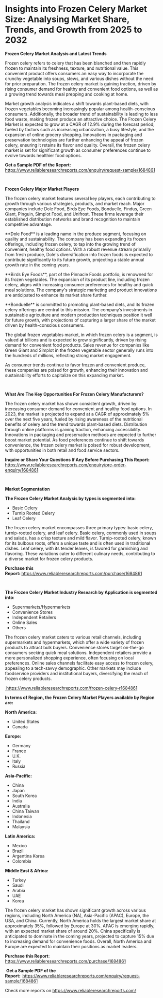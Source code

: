 <p><h1>Insights into Frozen Celery Market Size: Analysing Market Share, Trends, and Growth from 2025 to 2032</h1></p><p><strong>Frozen Celery Market Analysis and Latest Trends</strong></p>
<p><p>Frozen celery refers to celery that has been blanched and then rapidly frozen to maintain its freshness, texture, and nutritional value. This convenient product offers consumers an easy way to incorporate the crunchy vegetable into soups, stews, and various dishes without the need for prior preparation. The frozen celery market is gaining traction, driven by rising consumer demand for healthy and convenient food options, as well as a growing trend towards meal prepping and cooking at home.</p><p>Market growth analysis indicates a shift towards plant-based diets, with frozen vegetables becoming increasingly popular among health-conscious consumers. Additionally, the broader trend of sustainability is leading to less food waste, making frozen produce an attractive choice. The Frozen Celery Market is expected to grow at a CAGR of 12.9% during the forecast period, fueled by factors such as increasing urbanization, a busy lifestyle, and the expansion of online grocery shopping. Innovations in packaging and preservation technologies are further enhancing the appeal of frozen celery, ensuring it retains its flavor and quality. Overall, the frozen celery market is set for significant growth as consumer preferences continue to evolve towards healthier food options.</p></p>
<p><strong>Get a Sample PDF of the Report:&nbsp;</strong> <a href="https://www.reliableresearchreports.com/enquiry/request-sample/1684861?utm_campaign=3030&utm_medium=2&utm_source=Github&utm_content=ia&utm_term=07042025&utm_id=frozen-celery">https://www.reliableresearchreports.com/enquiry/request-sample/1684861</a></p>
<p>&nbsp;</p>
<p><strong>Frozen Celery Major Market Players</strong></p>
<p><p>The frozen celery market features several key players, each contributing to growth through various strategies, products, and market reach. Major companies include Dole Food, Birds Eye Foods, Bonduelle, Findus, Green Giant, Pinguin, Simplot Food, and Unifrost. These firms leverage their established distribution networks and brand recognition to maintain competitive advantage.</p><p>**Dole Food** is a leading name in the produce segment, focusing on quality and sustainability. The company has been expanding its frozen offerings, including frozen celery, to tap into the growing trend of convenient, healthy food options. With a robust revenue stream primarily from fresh produce, Dole's diversification into frozen foods is expected to contribute significantly to its future growth, projecting a stable annual growth rate in the coming years.</p><p>**Birds Eye Foods**, part of the Pinnacle Foods portfolio, is renowned for its frozen vegetables. The expansion of its product line, including frozen celery, aligns with increasing consumer preferences for healthy and quick meal solutions. The company's strategic marketing and product innovations are anticipated to enhance its market share further.</p><p>**Bonduelle** is committed to promoting plant-based diets, and its frozen celery offerings are central to this mission. The company’s investments in sustainable agriculture and modern production techniques position it well for future growth, with projections of capturing a larger share of the market driven by health-conscious consumers.</p><p>The global frozen vegetables market, in which frozen celery is a segment, is valued at billions and is expected to grow significantly, driven by rising demand for convenient food products. Sales revenue for companies like Green Giant and Simplot in the frozen vegetable sector generally runs into the hundreds of millions, reflecting strong market engagement.</p><p>As consumer trends continue to favor frozen and convenient produce, these companies are poised for growth, enhancing their innovation and sustainability efforts to capitalize on this expanding market.</p></p>
<p>&nbsp;</p>
<p><strong>What Are The Key Opportunities For Frozen Celery Manufacturers?</strong></p>
<p><p>The frozen celery market has shown consistent growth, driven by increasing consumer demand for convenient and healthy food options. In 2023, the market is projected to expand at a CAGR of approximately 5% over the next five years, fueled by rising awareness of the nutritional benefits of celery and the trend towards plant-based diets. Distribution through online platforms is gaining traction, enhancing accessibility. Innovations in packaging and preservation methods are expected to further boost market potential. As food preferences continue to shift towards convenience, the frozen celery market is poised for robust development, with opportunities in both retail and food service sectors.</p></p>
<p><strong>Inquire or Share Your Questions If Any Before Purchasing This Report:</strong> <a href="https://www.reliableresearchreports.com/enquiry/pre-order-enquiry/1684861?utm_campaign=3030&utm_medium=2&utm_source=Github&utm_content=ia&utm_term=07042025&utm_id=frozen-celery">https://www.reliableresearchreports.com/enquiry/pre-order-enquiry/1684861</a></p>
<p>&nbsp;</p>
<p><strong>Market Segmentation</strong></p>
<p><strong>The Frozen Celery Market Analysis by types is segmented into:</strong></p>
<p><ul><li>Basic Celery</li><li>Turnip Rooted Celery</li><li>Leaf Celery</li></ul></p>
<p><p>The frozen celery market encompasses three primary types: basic celery, turnip-rooted celery, and leaf celery. Basic celery, commonly used in soups and salads, has a crisp texture and mild flavor. Turnip-rooted celery, known for its bulbous roots, offers a unique taste and is often used in traditional dishes. Leaf celery, with its tender leaves, is favored for garnishing and flavoring. These variations cater to different culinary needs, contributing to a diverse market for frozen celery products.</p></p>
<p><strong>Purchase this Report:&nbsp;</strong><a href="https://www.reliableresearchreports.com/purchase/1684861?utm_campaign=3030&utm_medium=2&utm_source=Github&utm_content=ia&utm_term=07042025&utm_id=frozen-celery">https://www.reliableresearchreports.com/purchase/1684861</a></p>
<p>&nbsp;</p>
<p><strong>The Frozen Celery Market Industry Research by Application is segmented into:</strong></p>
<p><ul><li>Supermarkets/Hypermarkets</li><li>Convenience Stores</li><li>Independent Retailers</li><li>Online Sales</li><li>Others</li></ul></p>
<p><p>The frozen celery market caters to various retail channels, including supermarkets and hypermarkets, which offer a wide variety of frozen products to attract bulk buyers. Convenience stores target on-the-go consumers seeking quick meal solutions. Independent retailers provide a more personalized shopping experience, often focusing on local preferences. Online sales channels facilitate easy access to frozen celery, appealing to a tech-savvy demographic. Other markets may include foodservice providers and institutional buyers, diversifying the reach of frozen celery products.</p></p>
<p><a href="https://www.reliableresearchreports.com/frozen-celery-r1684861?utm_campaign=3030&utm_medium=2&utm_source=Github&utm_content=ia&utm_term=07042025&utm_id=frozen-celery">&nbsp;https://www.reliableresearchreports.com/frozen-celery-r1684861</a></p>
<p><strong>In terms of Region, the Frozen Celery Market Players available by Region are:</strong></p>
<p>
    <p> <strong> North America: </strong>
        <ul>
            <li>United States</li>
            <li>Canada</li>
        </ul>
        </p> 
    <p> <strong> Europe: </strong>
        <ul>
            <li>Germany</li>
            <li>France</li>
            <li>U.K.</li>
            <li>Italy</li>
            <li>Russia</li>
        </ul>
        </p> 
    <p> <strong> Asia-Pacific: </strong>
        <ul>
            <li>China</li>
            <li>Japan</li>
            <li>South Korea</li>
            <li>India</li>
            <li>Australia</li>
            <li>China Taiwan</li>
            <li>Indonesia</li>
            <li>Thailand</li>
            <li>Malaysia</li>
        </ul>
        </p> 
    <p> <strong> Latin America: </strong>
        <ul>
            <li>Mexico</li>
            <li>Brazil</li>
            <li>Argentina Korea</li>
            <li>Colombia</li>
        </ul>
        </p> 
    <p> <strong> Middle East & Africa: </strong>
        <ul>
            <li>Turkey</li>
            <li>Saudi</li>
            <li>Arabia</li>
            <li>UAE</li>
            <li>Korea</li>
        </ul>
    </p>
    </p>
<p><p>The frozen celery market has shown significant growth across various regions, including North America (NA), Asia-Pacific (APAC), Europe, the USA, and China. Currently, North America holds the largest market share at approximately 35%, followed by Europe at 30%. APAC is emerging rapidly, with an expected market share of around 20%. China specifically is anticipated to dominate in the coming years, projected to capture 15% due to increasing demand for convenience foods. Overall, North America and Europe are expected to maintain their positions as market leaders.</p></p>
<p><strong>Purchase this Report: </strong><a href="https://www.reliableresearchreports.com/purchase/1684861?utm_campaign=3030&utm_medium=2&utm_source=Github&utm_content=ia&utm_term=07042025&utm_id=frozen-celery">https://www.reliableresearchreports.com/purchase/1684861</a></p>
<p>&nbsp;<strong>Get a Sample PDF of the Report:&nbsp;&nbsp;</strong><a href="https://www.reliableresearchreports.com/enquiry/request-sample/1684861?utm_campaign=3030&utm_medium=2&utm_source=Github&utm_content=ia&utm_term=07042025&utm_id=frozen-celery">https://www.reliableresearchreports.com/enquiry/request-sample/1684861</a></p>
<p><strong></strong></p>
<p>Check more reports on <a href="https://www.reliableresearchreports.com/?utm_campaign=3030&utm_medium=2&utm_source=Github&utm_content=ia&utm_term=07042025&utm_id=frozen-celery">https://www.reliableresearchreports.com/</a></p>
